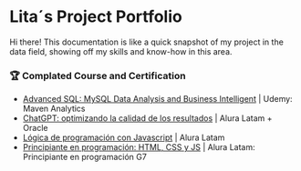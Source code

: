 # Lita´s Project Portfolio
Hi there! This documentation is like a quick snapshot of my project in the data field, showing off my skills and know-how in this area.

### 🏆 Complated Course and Certification

- [Advanced SQL: MySQL Data Analysis and Business Intelligent](https://ibmcsr.udemy.com/certificate/UC-7c10f195-ca97-4ef6-8542-438dd8b5029a/) | Udemy: Maven Analytics
- [ChatGPT: optimizando la calidad de los resultados](https://drive.google.com/file/d/1ELFb_F_wOWUzbIYtL65roOaZO0k58IM1/view?usp=sharing) | Alura Latam + Oracle
- [Lógica de programación con Javascript](https://drive.google.com/file/d/15h6JMN9Cv0-AQ54kNP-N1lhuYr_DYecQ/view?usp=sharing) | Alura Latam
- [Principiante en programación: HTML, CSS y JS](https://drive.google.com/file/d/1nP_p_bJkaeqjFY5DMC2qG2C3_RtIFY_9/view?usp=sharing) | Alura Latam: Principiante en programación G7








